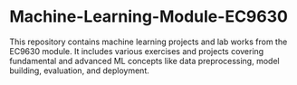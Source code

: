 # Machine-Learning-Module-EC9630
This repository contains machine learning projects and lab works from the EC9630 module. It includes various exercises and projects covering fundamental and advanced ML concepts like data preprocessing, model building, evaluation, and deployment.
